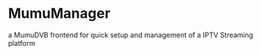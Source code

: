 MumuManager
===========

a MumuDVB frontend for quick setup and management of a IPTV Streaming platform